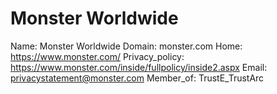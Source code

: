
# Monster Worldwide

Name: Monster Worldwide
Domain: monster.com
Home: https://www.monster.com/
Privacy_policy: https://www.monster.com/inside/fullpolicy/inside2.aspx
Email: privacystatement@monster.com
Member_of: TrustE_TrustArc
